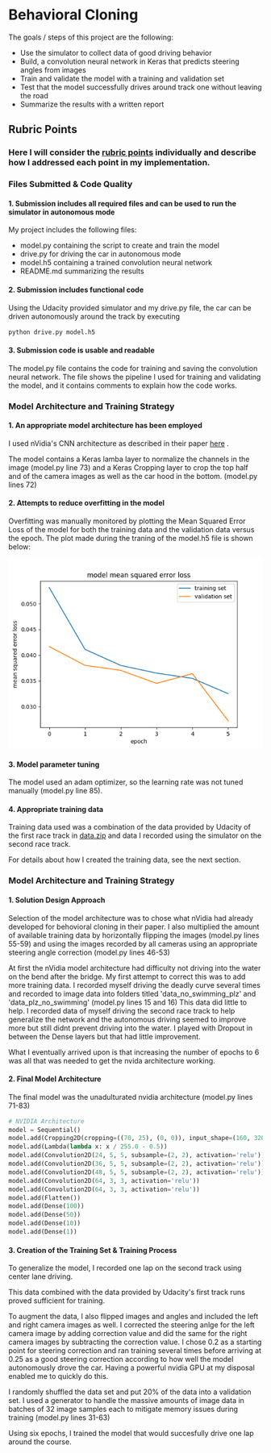 # **Behavioral Cloning**

The goals / steps of this project are the following:
* Use the simulator to collect data of good driving behavior
* Build, a convolution neural network in Keras that predicts steering angles from images
* Train and validate the model with a training and validation set
* Test that the model successfully drives around track one without leaving the road
* Summarize the results with a written report


[//]: # (Image References)

[image1]: ./mse_loss.png " Model Mean Squared Error (MSE) by Epoch"

## Rubric Points
### Here I will consider the [rubric points](https://review.udacity.com/#!/rubrics/432/view) individually and describe how I addressed each point in my implementation.

### Files Submitted & Code Quality

#### 1. Submission includes all required files and can be used to run the simulator in autonomous mode

My project includes the following files:
* model.py containing the script to create and train the model
* drive.py for driving the car in autonomous mode
* model.h5 containing a trained convolution neural network 
* README.md summarizing the results

#### 2. Submission includes functional code
Using the Udacity provided simulator and my drive.py file, the car can be driven autonomously around the track by executing 
```sh
python drive.py model.h5
```

#### 3. Submission code is usable and readable

The model.py file contains the code for training and saving the convolution neural network. The file shows the pipeline I used for training and validating the model, and it contains comments to explain how the code works.

### Model Architecture and Training Strategy

#### 1. An appropriate model architecture has been employed

I used nVidia's CNN architecture as described in their paper [here](http://images.nvidia.com/content/tegra/automotive/images/2016/solutions/pdf/end-to-end-dl-using-px.pdf) .

The model contains a Keras lamba layer to normalize the channels in the image (model.py line 73) and a Keras Cropping layer to crop the top half and of the camera images as well as the car hood in the bottom. (model.py lines 72)

#### 2. Attempts to reduce overfitting in the model

Overfitting was manually monitored by plotting the Mean Squared Error Loss of the model for both the training data and the validation data versus the epoch. The plot made during the traning of the model.h5 file is shown below:

![alt text][image1]

#### 3. Model parameter tuning

The model used an adam optimizer, so the learning rate was not tuned manually (model.py line 85).

#### 4. Appropriate training data

Training data used was a combination of the data provided by Udacity of the first race track in [data.zip](https://d17h27t6h515a5.cloudfront.net/topher/2016/December/584f6edd_data/data.zip) and data I recorded using the simulator on the second race track.

For details about how I created the training data, see the next section. 

### Model Architecture and Training Strategy

#### 1. Solution Design Approach

Selection of the model architecture was to chose what nVidia had already developed for behovioral cloning in their paper. I also multiplied the amount of available training data by horizontally flipping the images (model.py lines 55-59) and using the images recorded by all cameras using an appropriate steering angle correction (model.py lines 46-53)

At first the nVidia model architecture had difficulty not driving into the water on the bend after the bridge. My first attempt to correct this was to add more training data. I recorded myself driving the deadly curve several times and recorded to image data into folders titled 'data_no_swimming_plz' and 'data_plz_no_swimming' (model.py lines 15 and 16) This data did little to help. I recorded data of myself driving the second race track to help generalize the network and the autonomous driving seemed to improve more but still didnt prevent driving into the water. I played with Dropout in between the Dense layers but that had little improvement.

What I eventually arrived upon is that increasing the number of epochs to 6 was all that was needed to get the nvida architecture working.

#### 2. Final Model Architecture

The final model was the unadulturated nvidia architecture (model.py lines 71-83)

```python
# NVIDIA Architecture
model = Sequential()
model.add(Cropping2D(cropping=((70, 25), (0, 0)), input_shape=(160, 320, 3)))
model.add(Lambda(lambda x: x / 255.0 - 0.5))
model.add(Convolution2D(24, 5, 5, subsample=(2, 2), activation='relu'))
model.add(Convolution2D(36, 5, 5, subsample=(2, 2), activation='relu'))
model.add(Convolution2D(48, 5, 5, subsample=(2, 2), activation='relu'))
model.add(Convolution2D(64, 3, 3, activation='relu'))
model.add(Convolution2D(64, 3, 3, activation='relu'))
model.add(Flatten())
model.add(Dense(100))
model.add(Dense(50))
model.add(Dense(10))
model.add(Dense(1))
```

#### 3. Creation of the Training Set & Training Process

To generalize the model, I recorded one lap on the second track using center lane driving.

This data combined with the data provided by Udacity's first track runs proved sufficient for training.

To augment the data, I also flipped images and angles and included the left and right camera images as well. I corrected the steering anlge for the left camera image by adding correction value and did the same for the right camera images by subtracting the correction value. I chose 0.2 as a starting point for steering correction and ran training several times before arriving at 0.25 as a good steering correction according to how well the model autonomously drove the car. Having a powerful nvidia GPU at my disposal enabled me to quickly do this.

I randomly shuffled the data set and put 20% of the data into a validation set. I used a generator to handle the massive amounts of image data in batches of 32 image samples each to mitigate memory issues during training (model.py lines 31-63)

Using six epochs, I trained the model that would succesfully drive one lap around the course.
